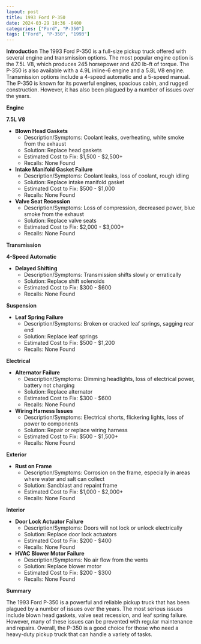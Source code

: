 ```yaml
---
layout: post
title: 1993 Ford P-350
date: 2024-03-29 10:36 -0400
categories: ["Ford", "P-350"]
tags: ["Ford", "P-350", "1993"]
---
```

**Introduction**
The 1993 Ford P-350 is a full-size pickup truck offered with several engine and transmission options. The most popular engine option is the 7.5L V8, which produces 245 horsepower and 420 lb-ft of torque. The P-350 is also available with a 4.9L inline-6 engine and a 5.8L V8 engine. Transmission options include a 4-speed automatic and a 5-speed manual. The P-350 is known for its powerful engines, spacious cabin, and rugged construction. However, it has also been plagued by a number of issues over the years.

**Engine**

**7.5L V8**

* **Blown Head Gaskets**
    * Description/Symptoms: Coolant leaks, overheating, white smoke from the exhaust
    * Solution: Replace head gaskets
    * Estimated Cost to Fix: $1,500 - $2,500+
    * Recalls: None Found
* **Intake Manifold Gasket Failure**
    * Description/Symptoms: Coolant leaks, loss of coolant, rough idling
    * Solution: Replace intake manifold gasket
    * Estimated Cost to Fix: $500 - $1,000
    * Recalls: None Found
* **Valve Seat Recession**
    * Description/Symptoms: Loss of compression, decreased power, blue smoke from the exhaust
    * Solution: Replace valve seats
    * Estimated Cost to Fix: $2,000 - $3,000+
    * Recalls: None Found

**Transmission**

**4-Speed Automatic**

* **Delayed Shifting**
    * Description/Symptoms: Transmission shifts slowly or erratically
    * Solution: Replace shift solenoids
    * Estimated Cost to Fix: $300 - $600
    * Recalls: None Found

**Suspension**

* **Leaf Spring Failure**
    * Description/Symptoms: Broken or cracked leaf springs, sagging rear end
    * Solution: Replace leaf springs
    * Estimated Cost to Fix: $500 - $1,200
    * Recalls: None Found

**Electrical**

* **Alternator Failure**
    * Description/Symptoms: Dimming headlights, loss of electrical power, battery not charging
    * Solution: Replace alternator
    * Estimated Cost to Fix: $300 - $600
    * Recalls: None Found
* **Wiring Harness Issues**
    * Description/Symptoms: Electrical shorts, flickering lights, loss of power to components
    * Solution: Repair or replace wiring harness
    * Estimated Cost to Fix: $500 - $1,500+
    * Recalls: None Found

**Exterior**

* **Rust on Frame**
    * Description/Symptoms: Corrosion on the frame, especially in areas where water and salt can collect
    * Solution: Sandblast and repaint frame
    * Estimated Cost to Fix: $1,000 - $2,000+
    * Recalls: None Found

**Interior**

* **Door Lock Actuator Failure**
    * Description/Symptoms: Doors will not lock or unlock electrically
    * Solution: Replace door lock actuators
    * Estimated Cost to Fix: $200 - $400
    * Recalls: None Found
* **HVAC Blower Motor Failure**
    * Description/Symptoms: No air flow from the vents
    * Solution: Replace blower motor
    * Estimated Cost to Fix: $200 - $300
    * Recalls: None Found

**Summary**

The 1993 Ford P-350 is a powerful and reliable pickup truck that has been plagued by a number of issues over the years. The most serious issues include blown head gaskets, valve seat recession, and leaf spring failure. However, many of these issues can be prevented with regular maintenance and repairs. Overall, the P-350 is a good choice for those who need a heavy-duty pickup truck that can handle a variety of tasks.
